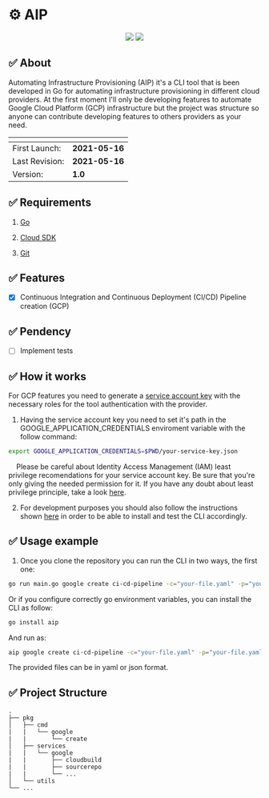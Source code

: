# :gear: AIP

<p align="center">
  
<img src="https://img.shields.io/badge/Go-00ADD8?style=for-the-badge&logo=go&logoColor=white">
<img src="https://img.shields.io/badge/Google_Cloud-4285F4?style=for-the-badge&logo=google-cloud&logoColor=white">

</p>

## :white_check_mark: About
Automating Infrastructure Provisioning (AIP) it's a CLI tool that is been developed in Go for automating infrastructure provisioning in different cloud providers. At the first moment I'll only be developing features to automate Google Cloud Platform (GCP) infrastructure but the project was structure so anyone can contribute developing features to others providers as your need.

| <!-- --> | <!-- --> | 
--------------- |  ---------------
First Launch:   | **2021-05-16**    
Last Revision:  | **2021-05-16**    
Version:        | **1.0**

## :white_check_mark: Requirements

1. [Go](https://golang.org/doc/install)

2. [Cloud SDK](https://cloud.google.com/sdk)

3. [Git](https://git-scm.com/about)

## :white_check_mark: Features

- [x] Continuous Integration and Continuous Deployment (CI/CD) Pipeline creation (GCP)

## :white_check_mark: Pendency

- [ ] Implement tests


## :white_check_mark: How it works

For GCP features you need to generate a [service account key](https://cloud.google.com/iam/docs/creating-managing-service-account-keys) with the necessary roles for the tool authentication with the provider. 

1. Having the service account key you need to set it's path in the GOOGLE_APPLICATION_CREDENTIALS enviroment variable with the follow command:

```bash
export GOOGLE_APPLICATION_CREDENTIALS=$PWD/your-service-key.json
```

&nbsp;&nbsp;&nbsp;&nbsp;Please be careful about Identity Access Management (IAM) least privilege recomendations for your service account key. Be sure that you're only giving the needed permission for it. If you have any doubt about least privilege principle, take a look [here](https://cloud.google.com/iam/docs/recommender-overview).

2. For development purposes you should also follow the instructions shown [here](https://golang.org/doc/gopath_code) in order to be able to install and test the CLI accordingly. 

## :white_check_mark: Usage example

1. Once you clone the repository you can run the CLI in two ways, the first one:

```bash
go run main.go google create ci-cd-pipeline -c="your-file.yaml" -p="your-file.yaml"
```

Or if you configure correctly go environment variables, you can install the CLI as follow:

```bash
go install aip
```

And run as:

```bash
aip google create ci-cd-pipeline -c="your-file.yaml" -p="your-file.yaml"
```

The provided files can be in yaml or json format.

## :white_check_mark: Project Structure

    .
    ├── pkg                     
    │   ├── cmd   
    |   |   └── google
    |   |       └── create
    │   ├── services     
    |   |   └── google
    |   |       ├── cloudbuild
    |   |       ├── sourcerepo
    |   |       └── ...
    │   └── utils                
    └── ...
